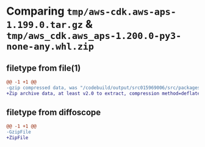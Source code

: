 # Comparing `tmp/aws-cdk.aws-aps-1.199.0.tar.gz` & `tmp/aws_cdk.aws_aps-1.200.0-py3-none-any.whl.zip`

## filetype from file(1)

```diff
@@ -1 +1 @@
-gzip compressed data, was "/codebuild/output/src015969006/src/packages/@aws-cdk/aws-aps/dist/python/aws-cdk.aws-aps-1.199.0.tar", last modified: Thu Apr 20 17:20:38 2023, max compression
+Zip archive data, at least v2.0 to extract, compression method=deflate
```

## filetype from diffoscope

```diff
@@ -1 +1 @@
-GzipFile
+ZipFile
```

